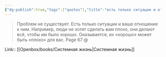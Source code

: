 ```yaml
---
{"dg-publish":true,"tags":["quotes"],"title":"есть только ситуации и отношение","date":"2023-04-28T08:52:00+03:00","modified_at":"2023-09-11T11:52:28+03:00","alias":"есть только ситуации и отношение","dg-path":"/quotes/202304280852.md","permalink":"/quotes/202304280852/","dgPassFrontmatter":true}
---
```




> Проблем не существует. Есть только ситуации и ваше отношение к ним. Например, люди не хотят сделать вам плохо, они делают всё, чтобы им было хорошо. Оказывается, их «хорошо» может быть «плохо» для вас.
Page 67 @ 

Link:: [[Openbox/books/Системная жизнь\|Системная жизнь]]
